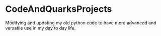 # CodeAndQuarksProjects
Modifying and updating my old python code to have more advanced
and versatile use in my day to day life.
